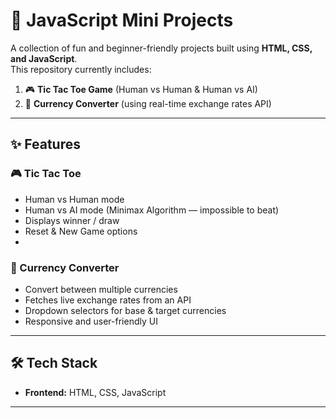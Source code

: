 # 🌟 JavaScript Mini Projects

A collection of fun and beginner-friendly projects built using **HTML, CSS, and JavaScript**.  
This repository currently includes:

1. 🎮 **Tic Tac Toe Game** (Human vs Human & Human vs AI)  
2. 💱 **Currency Converter** (using real-time exchange rates API)  

---

## ✨ Features
### 🎮 Tic Tac Toe
- Human vs Human mode  
- Human vs AI mode (Minimax Algorithm — impossible to beat)  
- Displays winner / draw  
- Reset & New Game options
- 

### 💱 Currency Converter
- Convert between multiple currencies  
- Fetches live exchange rates from an API  
- Dropdown selectors for base & target currencies  
- Responsive and user-friendly UI  

---

## 🛠️ Tech Stack
- **Frontend:** HTML, CSS, JavaScript  

---
